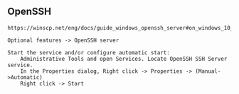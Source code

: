 ## OpenSSH
    https://winscp.net/eng/docs/guide_windows_openssh_server#on_windows_10_version_1803_and_newer

    Optional features -> OpenSSH server

    Start the service and/or configure automatic start:
        Administrative Tools and open Services. Locate OpenSSH SSH Server service.
        In the Properties dialog, Right click -> Properties -> (Manual->Automatic)
        Right click -> Start
